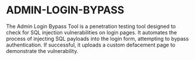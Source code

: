# ADMIN-LOGIN-BYPASS
The Admin Login Bypass Tool is a penetration testing tool designed to check for SQL injection vulnerabilities on login pages. It automates the process of injecting SQL payloads into the login form, attempting to bypass authentication. If successful, it uploads a custom defacement page to demonstrate the vulnerability.
